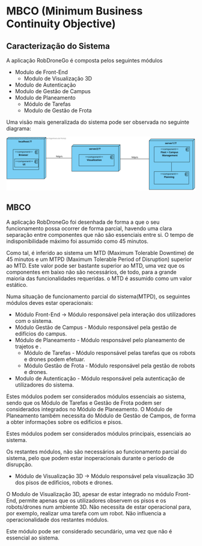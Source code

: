 # MBCO (Minimum Business Continuity Objective)

## Caracterização do Sistema

A aplicação RobDroneGo é composta pelos seguintes módulos

* Modulo de Front-End
  * Modulo de Visualização 3D
* Modulo de Autenticação
* Modulo de Gestão de Campus
* Modulo de Planeamento
  * Módulo de Tarefas
  * Modulo de Gestão de Frota

Uma visão mais generalizada do sistema pode ser observada no seguinte diagrama:

![Diagrama do Sistema](VF.svg)

## MBCO

A aplicação RobDroneGo foi desenhada de forma a que o seu funcionamento possa ocorrer de forma parcial, havendo uma clara separação entre componentes que não são essenciais entre si. O tempo de indisponibilidade máximo foi assumido como 45 minutos.

Como tal, é inferido ao sistema um MTD (Maximum Tolerable Downtime) de 45 minutos e um MTPD (Maximum Tolerable Period of Disruption) superior ao MTD. Este valor pode ser bastante superior ao MTD, uma vez que os componentes em baixo não são necessários, de todo, para a grande maioria das funcionalidades requeridas. o MTD é assumido como um valor estático.

Numa situação de funcionamento parcial do sistema(MTPD), os seguintes módulos deves estar operacionais:

* Módulo Front-End -> Módulo responsável pela interação dos utilizadores com o sistema.
* Módulo Gestão de Campus - Módulo responsável pela gestão de edifícios do campus.
* Módulo de Planeamento - Módulo responsável pelo planeamento de trajetos e .
  * Módulo de Tarefas - Módulo responsável pelas tarefas que os robots e drones podem efetuar.
  * Módulo Gestão de Frota - Módulo responsável pela gestão de robots e drones.
* Modulo de Autenticação - Módulo responsável pela autenticação de utilizadores do sistema.

Estes módulos podem ser considerados módulos essenciais ao sistema, sendo que os Módulo de Tarefas e Gestão de Frota podem ser considerados integrados no Módulo de Planeamento. O Módulo de Planeamento também necessita do Módulo de Gestão de Campos, de forma a obter informações sobre os edificios e pisos.

Estes módulos podem ser considerados módulos principais, essenciais ao sistema.

Os restantes módulos, não são necessários ao funcionamento parcial do sistema, pelo que podem estar inoperacionais durante o periodo de disrupção.

* Módulo de Visualização 3D -> Módulo responsável pela visualização 3D dos pisos de edificios, robots e drones.

O Modulo de Visualização 3D, apesar de estar integrado no módulo Front-End, permite apenas que os utilizadores observem os pisos e os robots/drones num ambiente 3D. Não necessita de estar operacional para, por exemplo, realizar uma tarefa com um robot. Não influencia a operacionalidade dos restantes módulos.

Este módulo pode ser considerado secundário, uma vez que não é essencial ao sistema.
